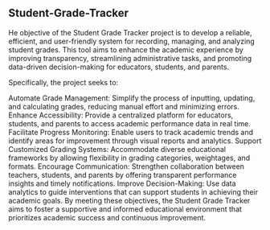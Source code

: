 ## Student-Grade-Tracker ##
He objective of the Student Grade Tracker project is to develop a reliable, efficient, and user-friendly system for recording, managing, and analyzing student grades. This tool aims to enhance the academic experience by improving transparency, streamlining administrative tasks, and promoting data-driven decision-making for educators, students, and parents.

Specifically, the project seeks to:

Automate Grade Management: Simplify the process of inputting, updating, and calculating grades, reducing manual effort and minimizing errors.
Enhance Accessibility: Provide a centralized platform for educators, students, and parents to access academic performance data in real time.
Facilitate Progress Monitoring: Enable users to track academic trends and identify areas for improvement through visual reports and analytics.
Support Customized Grading Systems: Accommodate diverse educational frameworks by allowing flexibility in grading categories, weightages, and formats.
Encourage Communication: Strengthen collaboration between teachers, students, and parents by offering transparent performance insights and timely notifications.
Improve Decision-Making: Use data analytics to guide interventions that can support students in achieving their academic goals.
By meeting these objectives, the Student Grade Tracker aims to foster a supportive and informed educational environment that prioritizes academic success and continuous improvement.







